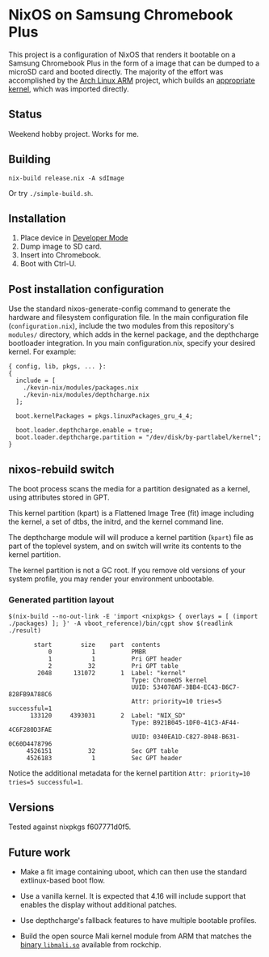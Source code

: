 # NixOS on Samsung Chromebook Plus

This project is a configuration of NixOS that renders it bootable on a
Samsung Chromebook Plus in the form of a image that can be dumped to a
microSD card and booted directly. The majority of the effort was
accomplished by the [Arch Linux ARM][] project, which builds an
[appropriate kernel][], which was imported directly.

[Arch Linux ARM]: https://archlinuxarm.org
[appropriate kernel]: https://github.com/archlinuxarm/PKGBUILDs/tree/master/core/linux-gru

## Status

Weekend hobby project. Works for me.

## Building

```
nix-build release.nix -A sdImage
```

Or try `./simple-build.sh`.

## Installation

 1. Place device in [Developer Mode][]
 2. Dump image to SD card.
 3. Insert into Chromebook.
 4. Boot with Ctrl-U.


[Developer Mode]: https://www.chromium.org/a/chromium.org/dev/chromium-os/developer-information-for-chrome-os-devices/generic

## Post installation configuration

Use the standard nixos-generate-config command to generate the
hardware and filesystem configuration file. In the main configuration
file (`configuration.nix`), include the two modules from this
repository's `modules/` directory, which adds in the kernel package,
and the depthcharge bootloader integration. In you main
configuration.nix, specify your desired kernel. For example:

```
{ config, lib, pkgs, ... }:
{
  include = [
    ./kevin-nix/modules/packages.nix
    ./kevin-nix/modules/depthcharge.nix
  ];

  boot.kernelPackages = pkgs.linuxPackages_gru_4_4;

  boot.loader.depthcharge.enable = true;
  boot.loader.depthcharge.partition = "/dev/disk/by-partlabel/kernel";
}
```

## nixos-rebuild switch

The boot process scans the media for a partition designated as a
kernel, using attributes stored in GPT.

This kernel partition (kpart) is a Flattened Image Tree (fit) image
including the kernel, a set of dtbs, the initrd, and the kernel
command line.

The depthcharge module will will produce a kernel partition (`kpart`)
file as part of the toplevel system, and on switch will write its
contents to the kernel partition.

The kernel partition is not a GC root. If you remove old versions of
your system profile, you may render your environment unbootable.

### Generated partition layout

```
$(nix-build --no-out-link -E 'import <nixpkgs> { overlays = [ (import ./packages) ]; }' -A vboot_reference)/bin/cgpt show $(readlink ./result)

       start        size    part  contents
           0           1          PMBR
           1           1          Pri GPT header
           2          32          Pri GPT table
        2048      131072       1  Label: "kernel"
                                  Type: ChromeOS kernel
                                  UUID: 534078AF-3BB4-EC43-B6C7-828FB9A788C6
                                  Attr: priority=10 tries=5 successful=1
      133120     4393031       2  Label: "NIX_SD"
                                  Type: B921B045-1DF0-41C3-AF44-4C6F280D3FAE
                                  UUID: 0340EA1D-C827-8048-B631-0C60D4478796
     4526151          32          Sec GPT table
     4526183           1          Sec GPT header
```

Notice the additional metadata for the kernel partition `Attr:
priority=10 tries=5 successful=1`.

## Versions

Tested against nixpkgs f607771d0f5.

## Future work

 * Make a fit image containing uboot, which can then use the standard
   extlinux-based boot flow.

 * Use a vanilla kernel. It is expected that 4.16 will include support
   that enables the display without additional patches.

 * Use depthcharge's fallback features to have multiple bootable
   profiles.

 * Build the open source Mali kernel module from ARM that matches the
   [binary `libmali.so`][rockchip-linux/libmali] available from
   rockchip.

[rockchip-linux/libmali]: https://github.com/rockchip-linux/libmali
